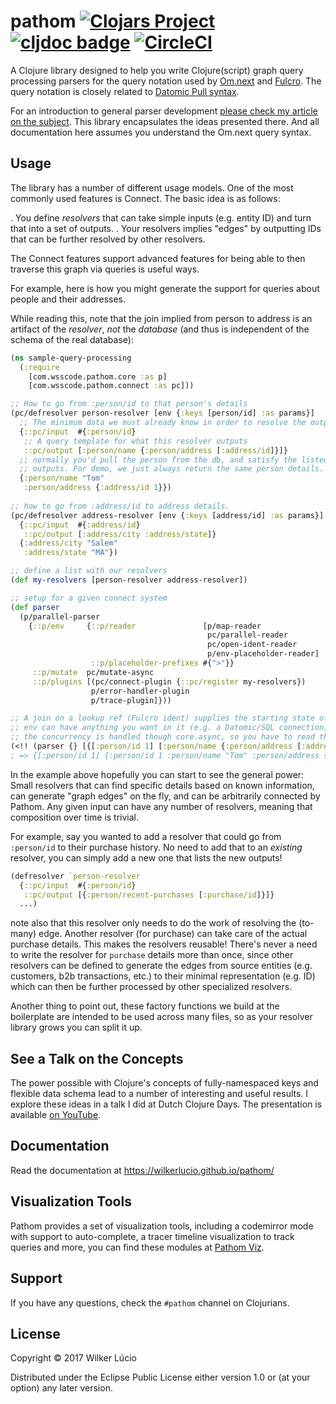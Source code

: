 # pathom [![Clojars Project](https://img.shields.io/clojars/v/com.wsscode/pathom.svg)](https://clojars.org/com.wsscode/pathom) [![cljdoc badge](https://cljdoc.xyz/badge/com.wsscode/pathom)](https://cljdoc.xyz/d/com.wsscode/pathom/CURRENT) [![CircleCI](https://circleci.com/gh/wilkerlucio/pathom.svg?style=svg)](https://circleci.com/gh/wilkerlucio/pathom)

A Clojure library designed to help you write Clojure(script) graph query processing
parsers for the query notation used by [Om.next](https://github.com/omcljs/om)
and [Fulcro](https://github.com/fulcrologic/fulcro).  The query notation is closely related
to [Datomic Pull syntax](https://docs.datomic.com/on-prem/pull.html).

For an introduction to general parser development
[please check my article on the subject](https://medium.com/@wilkerlucio/implementing-custom-om-next-parsers-f20ca6db1664).
This library encapsulates the ideas presented there.
And all documentation here assumes you understand the Om.next query syntax.

## Usage

The library has a number of different usage models. One of the most commonly
used features is Connect.  The basic idea is as follows:

. You define *resolvers* that can take simple inputs (e.g. entity ID) and turn
that into a set of outputs.
. Your resolvers implies "edges" by outputting IDs that can be further resolved
by other resolvers.

The Connect features support advanced features for being able to then traverse
this graph via queries is useful ways.

For example, here is how you might generate the support for queries about
people and their addresses.

While reading this, note that the join implied from person to address is an artifact
of the *resolver*, *not* the *database* (and thus is independent of the schema
of the real database):

```clojure
(ns sample-query-processing
  (:require
    [com.wsscode.pathom.core :as p]
    [com.wsscode.pathom.connect :as pc]))

;; How to go from :person/id to that person's details
(pc/defresolver person-resolver [env {:keys [person/id] :as params}]
  ;; The minimum data we must already know in order to resolve the outputs
  {::pc/input  #{:person/id}
   ;; A query template for what this resolver outputs
   ::pc/output [:person/name {:person/address [:address/id]}]}
  ;; normally you'd pull the person from the db, and satisfy the listed
  ;; outputs. For demo, we just always return the same person details.
  {:person/name "Tom"
   :person/address {:address/id 1}})
     
;; how to go from :address/id to address details.
(pc/defresolver address-resolver [env {:keys [address/id] :as params}]
  {::pc/input  #{:address/id}
   ::pc/output [:address/city :address/state]}
  {:address/city "Salem"
   :address/state "MA"})

;; define a list with our resolvers
(def my-resolvers [person-resolver address-resolver])

;; setup for a given connect system
(def parser
  (p/parallel-parser
    {::p/env     {::p/reader               [p/map-reader
                                            pc/parallel-reader
                                            pc/open-ident-reader
                                            p/env-placeholder-reader]
                  ::p/placeholder-prefixes #{">"}}
     ::p/mutate  pc/mutate-async
     ::p/plugins [(pc/connect-plugin {::pc/register my-resolvers})
                  p/error-handler-plugin
                  p/trace-plugin]}))

;; A join on a lookup ref (Fulcro ident) supplies the starting state of :person/id 1.
;; env can have anything you want in it (e.g. a Datomic/SQL connection, network service endpoint, etc.)
;; the concurrency is handled though core.async, so you have to read the channel to get the output
(<!! (parser {} [{[:person/id 1] [:person/name {:person/address [:address/city]}]}]))
; => {[:person/id 1] {:person/id 1 :person/name "Tom" :person/address {:address/city "Salem}}}
```

In the example above hopefully you can start to see the general power: Small resolvers
that can find specific details based on known information, can generate
"graph edges" on the fly, and can be arbitrarily connected by Pathom.  Any given
input can have any number of resolvers, meaning that composition over time is trivial.

For example, say you wanted to add a resolver that could go from `:person/id` to
their purchase history.  No need to add that to an *existing* resolver, you can
simply add a new one that lists the new outputs!

```clojure
(defresolver `person-resolver
  {::pc/input  #{:person/id}
   ::pc/output [{:person/recent-purchases [:purchase/id]}]}
  ...)
```

note also that this resolver only needs to do the work of resolving the (to-many) edge. Another
resolver (for purchase) can take care of the actual purchase details.  This makes
the resolvers reusable!  There's never a need to write the resolver for `purchase` details
more than once, since other resolvers can be defined to generate the edges from source
entities  (e.g. customers, b2b transactions, etc.) to their minimal representation
(e.g. ID) which can then be further processed by other specialized resolvers.

Another thing to point out, these factory functions we build at the boilerplate are intended
to be used across many files, so as your resolver library grows you can split it up.

## See a Talk on the Concepts

The power possible with Clojure's concepts of fully-namespaced keys and
flexible data schema lead to a number of interesting and useful results.
I explore these ideas in a talk I did at Dutch Clojure Days.
The presentation is available [on YouTube](https://www.youtube.com/watch?v=r3zywlNflJI).

## Documentation

Read the documentation at https://wilkerlucio.github.io/pathom/

## Visualization Tools

Pathom provides a set of visualization tools, including a codemirror mode with support to
auto-complete, a tracer timeline visualization to track queries and more, you can find these
modules at [Pathom Viz](https://github.com/wilkerlucio/pathom-viz/).

## Support

If you have any questions, check the `#pathom` channel on Clojurians.

## License

Copyright © 2017 Wilker Lúcio

Distributed under the Eclipse Public License either version 1.0 or (at
your option) any later version.
